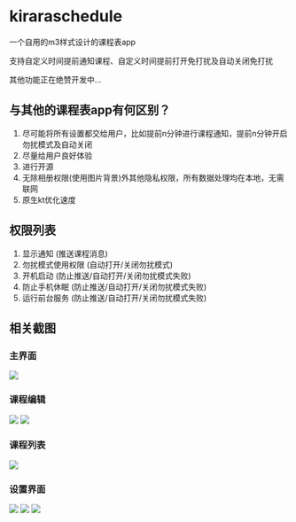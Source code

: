 # kiraraschedule

一个自用的m3样式设计的课程表app

支持自定义时间提前通知课程、自定义时间提前打开免打扰及自动关闭免打扰

其他功能正在绝赞开发中...

## 与其他的课程表app有何区别？
1. 尽可能将所有设置都交给用户，比如提前n分钟进行课程通知，提前n分钟开启勿扰模式及自动关闭
2. 尽量给用户良好体验
3. 进行开源
4. 无除相册权限(使用图片背景)外其他隐私权限，所有数据处理均在本地，无需联网
5. 原生kt优化速度

## 权限列表
1. 显示通知 (推送课程消息)
2. 勿扰模式使用权限 (自动打开/关闭勿扰模式)
3. 开机启动 (防止推送/自动打开/关闭勿扰模式失败)
4. 防止手机休眠 (防止推送/自动打开/关闭勿扰模式失败)
5. 运行前台服务 (防止推送/自动打开/关闭勿扰模式失败)

## 相关截图

### 主界面

![](./.github/assets/Screenshot_2025-10-08-19-31-25-149_com.misaka.kir.jpg)

### 课程编辑

![](./.github/assets/Screenshot_2025-10-08-19-31-02-354_com.misaka.kir.jpg)
![](./.github/assets/Screenshot_2025-10-08-19-31-25-149_com.misaka.kir.jpg)

### 课程列表

![](./.github/assets/Screenshot_2025-10-08-19-31-58-011_com.misaka.kir.jpg)

### 设置界面

![](./.github/assets/Screenshot_2025-10-08-19-31-06-972_com.misaka.kir.jpg)
![](./.github/assets/Screenshot_2025-10-08-19-31-31-127_com.misaka.kir.jpg)
![](./.github/assets/Screenshot_2025-10-08-19-31-35-235_com.misaka.kir.jpg)

